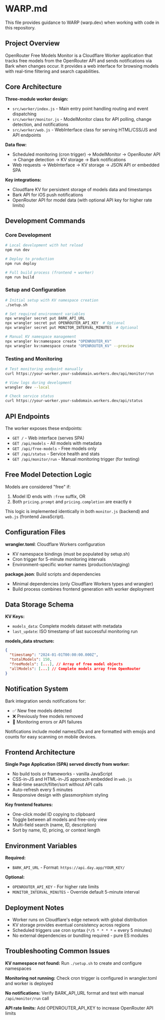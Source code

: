 # WARP.md

This file provides guidance to WARP (warp.dev) when working with code in this repository.

## Project Overview

OpenRouter Free Models Monitor is a Cloudflare Worker application that tracks free models from the OpenRouter API and sends notifications via Bark when changes occur. It provides a web interface for browsing models with real-time filtering and search capabilities.

## Core Architecture

**Three-module worker design:**
- `src/worker/index.js` - Main entry point handling routing and event dispatching
- `src/worker/monitor.js` - ModelMonitor class for API polling, change detection, and notifications  
- `src/worker/web.js` - WebInterface class for serving HTML/CSS/JS and API endpoints

**Data flow:**
- Scheduled monitoring (cron trigger) → ModelMonitor → OpenRouter API → Change detection → KV storage → Bark notifications
- Web requests → WebInterface → KV storage → JSON API or embedded SPA

**Key integrations:**
- Cloudflare KV for persistent storage of models data and timestamps
- Bark API for iOS push notifications
- OpenRouter API for model data (with optional API key for higher rate limits)

## Development Commands

### Core Development
```bash
# Local development with hot reload
npm run dev

# Deploy to production
npm run deploy

# Full build process (frontend + worker)
npm run build
```

### Setup and Configuration
```bash
# Initial setup with KV namespace creation
./setup.sh

# Set required environment variables
npx wrangler secret put BARK_API_URL
npx wrangler secret put OPENROUTER_API_KEY  # Optional
npx wrangler secret put MONITOR_INTERVAL_MINUTES  # Optional

# Manual KV namespace management
npx wrangler kv:namespace create "OPENROUTER_KV"
npx wrangler kv:namespace create "OPENROUTER_KV" --preview
```

### Testing and Monitoring
```bash
# Test monitoring endpoint manually
curl https://your-worker.your-subdomain.workers.dev/api/monitor/run

# View logs during development
wrangler dev --local

# Check service status
curl https://your-worker.your-subdomain.workers.dev/api/status
```

## API Endpoints

The worker exposes these endpoints:
- `GET /` - Web interface (serves SPA)
- `GET /api/models` - All models with metadata
- `GET /api/free-models` - Free models only
- `GET /api/status` - Service health and stats
- `GET /api/monitor/run` - Manual monitoring trigger (for testing)

## Free Model Detection Logic

Models are considered "free" if:
1. Model ID ends with `:free` suffix, OR
2. Both `pricing.prompt` and `pricing.completion` are exactly `0`

This logic is implemented identically in both `monitor.js` (backend) and `web.js` (frontend JavaScript).

## Configuration Files

**wrangler.toml**: Cloudflare Workers configuration
- KV namespace bindings (must be populated by setup.sh)
- Cron trigger for 5-minute monitoring intervals
- Environment-specific worker names (production/staging)

**package.json**: Build scripts and dependencies
- Minimal dependencies (only Cloudflare Workers types and wrangler)
- Build process combines frontend generation with worker deployment

## Data Storage Schema

**KV Keys:**
- `models_data`: Complete models dataset with metadata
- `last_update`: ISO timestamp of last successful monitoring run

**models_data structure:**
```json
{
  "timestamp": "2024-01-01T00:00:00.000Z",
  "totalModels": 150,
  "freeModels": [...], // Array of free model objects
  "allModels": [...] // Complete models array from OpenRouter
}
```

## Notification System

Bark integration sends notifications for:
- ✅ New free models detected
- ❌ Previously free models removed  
- 🚨 Monitoring errors or API failures

Notifications include model names/IDs and are formatted with emojis and counts for easy scanning on mobile devices.

## Frontend Architecture

**Single Page Application (SPA) served directly from worker:**
- No build tools or frameworks - vanilla JavaScript
- CSS-in-JS and HTML-in-JS approach embedded in `web.js`
- Real-time search/filter/sort without API calls
- Auto-refresh every 5 minutes
- Responsive design with glassmorphism styling

**Key frontend features:**
- One-click model ID copying to clipboard
- Toggle between all models and free-only view
- Multi-field search (name, ID, description)
- Sort by name, ID, pricing, or context length

## Environment Variables

**Required:**
- `BARK_API_URL` - Format: `https://api.day.app/YOUR_KEY/`

**Optional:**
- `OPENROUTER_API_KEY` - For higher rate limits
- `MONITOR_INTERVAL_MINUTES` - Override default 5-minute interval

## Deployment Notes

- Worker runs on Cloudflare's edge network with global distribution
- KV storage provides eventual consistency across regions
- Scheduled triggers use cron syntax (`*/5 * * * *` = every 5 minutes)
- No external dependencies or bundling required - pure ES modules

## Troubleshooting Common Issues

**KV namespace not found:** Run `./setup.sh` to create and configure namespaces

**Monitoring not running:** Check cron trigger is configured in wrangler.toml and worker is deployed

**No notifications:** Verify BARK_API_URL format and test with manual `/api/monitor/run` call

**API rate limits:** Add OPENROUTER_API_KEY to increase OpenRouter API limits
